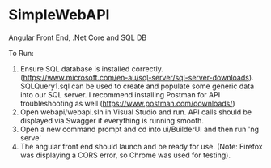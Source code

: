 # SimpleWebAPI
Angular Front End, .Net Core and SQL DB


To Run: 
1. Ensure SQL database is installed correctly. (https://www.microsoft.com/en-au/sql-server/sql-server-downloads). SQLQuery1.sql can be used to create and populate some generic data into our SQL server. I recommend installing Postman for API troubleshooting as well (https://www.postman.com/downloads/)
2. Open webapi/webapi.sln in Visual Studio and run. API calls should be displayed via Swagger if everything is running smooth.
3. Open a new command prompt and cd into ui/BuilderUI and then run 'ng serve'
4. The angular front end should launch and be ready for use. (Note: Firefox was displaying a CORS error, so Chrome was used for testing).
